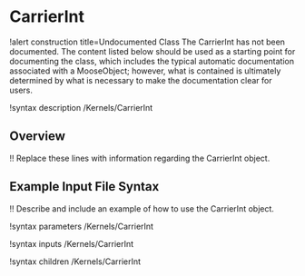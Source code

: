 # CarrierInt

!alert construction title=Undocumented Class
The CarrierInt has not been documented. The content listed below should be used as a starting point for
documenting the class, which includes the typical automatic documentation associated with a
MooseObject; however, what is contained is ultimately determined by what is necessary to make the
documentation clear for users.

!syntax description /Kernels/CarrierInt

## Overview

!! Replace these lines with information regarding the CarrierInt object.

## Example Input File Syntax

!! Describe and include an example of how to use the CarrierInt object.

!syntax parameters /Kernels/CarrierInt

!syntax inputs /Kernels/CarrierInt

!syntax children /Kernels/CarrierInt
